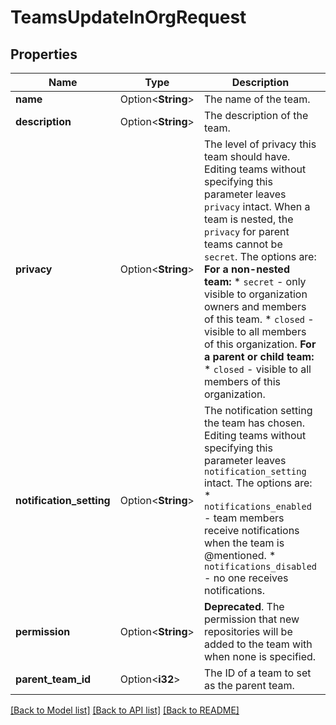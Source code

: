 # TeamsUpdateInOrgRequest

## Properties

Name | Type | Description | Notes
------------ | ------------- | ------------- | -------------
**name** | Option<**String**> | The name of the team. | [optional]
**description** | Option<**String**> | The description of the team. | [optional]
**privacy** | Option<**String**> | The level of privacy this team should have. Editing teams without specifying this parameter leaves `privacy` intact. When a team is nested, the `privacy` for parent teams cannot be `secret`. The options are:   **For a non-nested team:**    * `secret` - only visible to organization owners and members of this team.    * `closed` - visible to all members of this organization.   **For a parent or child team:**    * `closed` - visible to all members of this organization. | [optional]
**notification_setting** | Option<**String**> | The notification setting the team has chosen. Editing teams without specifying this parameter leaves `notification_setting` intact. The options are:   * `notifications_enabled` - team members receive notifications when the team is @mentioned.    * `notifications_disabled` - no one receives notifications. | [optional]
**permission** | Option<**String**> | **Deprecated**. The permission that new repositories will be added to the team with when none is specified. | [optional][default to Pull]
**parent_team_id** | Option<**i32**> | The ID of a team to set as the parent team. | [optional]

[[Back to Model list]](../README.md#documentation-for-models) [[Back to API list]](../README.md#documentation-for-api-endpoints) [[Back to README]](../README.md)


